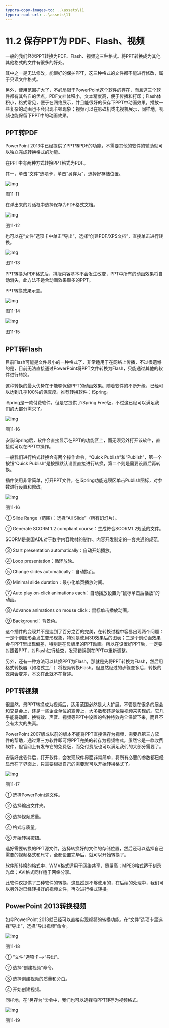 ```yaml
---
typora-copy-images-to: ..\assets\11
typora-root-url: ..\assets\11
---
```


# 11.2  保存PPT为 PDF、Flash、视频

一般的我们经常PPT转换为PDF、Flash、视频这三种格式。将PPT转换成为其他其他格式的文件有很多的好处。

其中之一是无法修改，能很好的保护PPT，这三种格式的文件都不能进行修改，属于只读文件格式。

另外，使用范围扩大了，不必局限于PowerPoint这个软件的存在，而且这三个软件都有其各自的优点，PDF文档体积小，文本精度高，便于传播和打印；Flash体积小，格式常见，便于在网络展示，并且能很好的保存下PPT中动画效果，播放一些复杂的动画也不会出现卡顿现象；视频可以在影碟机或电视机展示，同样地，视频也能保留下PPT中的动画效果。

## **PPT转PDF**

PowerPoint 2013中已经提供了PPT转PDF的功能，不需要其他的软件的辅助就可以独立完成转换格式的功能。

在PPT中有两种方式转换PPT格式为PDF。

其一，单击“文件”选项卡，单击“另存为”，选择好存储位置。

![img](../../.gitbook/assets/image012%20%283%29.jpg)

图11-11

在弹出来的对话框中选择保存为PDF格式文档。

![img](../../.gitbook/assets/image013%20%281%29.png)

图11-12

也可以在“文件”选项卡中单击“导出”，选择“创建PDF/XPS文档”，直接单击进行转换。

![img](../../.gitbook/assets/image014%20%2811%29.jpg)

图11-13

PPT转换为PDF格式后，排版内容基本不会发生改变，PPT中所有的动画效果将自动消失，此方法不适合动画效果颇多的PPT。

PPT转换效果示意。

![img](../../.gitbook/assets/image015%20%286%29.jpg)

图11-14

![img](../../.gitbook/assets/image016%20%284%29.jpg)

图11-15

## **PPT转Flash**

目前Flash可能是文件最小的一种格式了，非常适用于在网络上传播，不过很遗憾的是，目前无法直接通过PowerPoint将PPT文件转换为Flash，只能通过其他的软件进行转换。

这种转换的最大优势在于能够保留PPT的动画效果。随着软件的不断升级，已经可以达到几乎100%的保真度。推荐转换软件：iSpring。

iSpring是一款付费软件，但是它提供了iSpring Free版，不过这已经可以满足我们的大部分需求了。

![img](../../.gitbook/assets/image017%20%281%29.jpg)

图11-16

安装iSpring后，软件会直接显示在PPT的功能区上，而无须另外打开该软件，直接就可以在PPT中操作。

一般我们进行格式转换会有两个操作命令，“Quick Publish”和“Publish”，第一个按钮“Quick Publish”是按照默认设置直接进行转换，第二个则是需要设置后再转换。

插件使用非常简单，打开PPT文件，在iSpring功能选项区单击Publish图标，对参数进行设置和修改。

![img](../../.gitbook/assets/image018%20%283%29.jpg)

图11-16

① Slide Range（范围）：选择“All Slide”（所有幻灯片）。

② Generate SCORM 1.2 compliant course：生成符合SCORM1.2规范的文件。

SCORM是美国ADL对于数字内容教材的制作、内容开发制定的一套共通的规范。

③ Start presentation automatically：自动开始播放。

④ Loop presentation：循环放映。

⑤ Change slides automatically：自动换页。

⑥ Minimal slide duration：最小化单页播放时间。

⑦ Auto play on-click animations each：自动播放设置为“鼠标单击后播放”的动画。

⑧ Advance animations on mouse click：鼠标单击播放动画。

⑨ Background：背景色。

这个插件的变现并不是达到了百分之百的完美，在转换过程中容易出现两个问题：一是个别图形会发生变形现象，特别是使用3D效果后的图表；二是个别动画效果会与PPT里出现偏差，特别是在母版里的PPT动画。所以在设置好PPT后，一定要对照着PPT，对Flash进行检查，发现错误则在PPT中重新调整。

另外，还有一种方法可以转换PPT为Flash，那就是先将PPT转换为Flash，然后用格式转换器（如格式工厂）将视频转换Flash。但显然经过的步骤变多后，转换的效果会变差，本文在此就不在赘述。

## **PPT转视频**

很显然，景PPT转换成为视频后，适用范围必然是大大扩展。不管是在很多的展会和交易会上，还是一些企业单位的宣传上，大多数都还是依靠视频来实现的。它几乎能将动画、换特效、声音、视频等PPT中设置的各种特效完全保留下来，而且不会有太大的失真。

PowerPoint 2007版或以前的版本不能将PPT直接保存为视频，需要靠第三方软件的帮助，通过第三方软件即可将PPT完美的转存为视频格式。虽然它是一款收费软件，但官网上有发布它的免费版，而免付费版也可以满足我们的大部分需要了。

安装好此软件后，打开软件，会发现软件界面非常简单，将所有必要的参数都已经显示在了界面上，只需要根据自己的需要就可以开始转换格式了。

![img](../../.gitbook/assets/image019%20%287%29.jpg)

图11-17

① 选择PowerPoint源文件。

② 选择输出文件夹。

③ 选择视频质量。

④ 格式与质量。

⑤ 开始转换按钮。

选好需要转换的PPT源文件，选择转换好的文件的存储位置，然后还可以选择自己需要的视频格式和尺寸，全都设置完毕后，就可以开始转换了。

软件所转换的格式中，WMV格式适用于网络共享，质量高；MPEG格式适于刻录光盘；AVI格式同样适于网络分享。

此软件仅提供了三种软件的转换，这显然是不够使用的，在后续的处理中，我们可以另外对已经转换好的视频文件，再次进行格式转换。

## **PowerPoint 2013转换视频**

如今PowerPoint 2013就已经可以直接实现视频的转换功能。在“文件”选项卡里选择“导出”，选择“导出视频”命令。

![img](../../.gitbook/assets/image020%20%2810%29.jpg)

图11-18

① “文件”选项卡——&gt;“导出”。

② 选择“创建视频”命令。

③ 选择创建视频的质量和旁白。

④ 开始创建视频。

同样地，在“另存为”命令中，我们也可以选择将PPT转存为视频格式。

![img](../../.gitbook/assets/image021%20%2811%29.jpg)

图11-19

